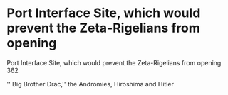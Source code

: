 # Port Interface Site, which would prevent the Zeta-Rigelians from opening

Port Interface Site, which would prevent the Zeta-Rigelians from opening
362

'' Big Brother Drac,'' the Andromies, Hiroshima and Hitler